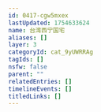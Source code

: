 ```yaml
---
id: 0417-cgw5mxex
lastUpdated: 1754633624
name: 台湾西宁国宅
aliases: []
layer: 3
categoryId: cat_9yUWRRAg
tagIds: []
nsfw: false
parent: ""
relatedEntries: []
timelineEvents: []
titledLinks: []
---
```


